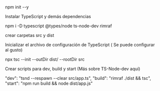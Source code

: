 npm init --y

Instalar TypeScript y demás dependencias

npm i -D typescript @types/node ts-node-dev rimraf

crear carpetas src y dist

Inicializar el archivo de configuración de TypeScript ( Se puede configurar al gusto)

npx tsc --init --outDir dist/ --rootDir src

Crear scripts para dev, build y start (Más sobre TS-Node-dev aquí)

"dev": "tsnd --respawn --clear src/app.ts", "build": "rimraf ./dist && tsc", "start": "npm run build && node dist/app.js"
